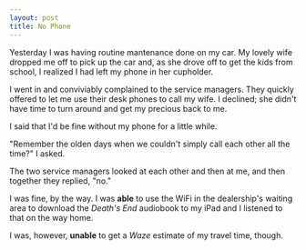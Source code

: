 ```yaml
---
layout: post
title: No Phone
---
```

Yesterday I was having routine mantenance done on my car. My lovely wife dropped me off to pick up the car and, as she drove off to get the kids from school, I realized I had left my phone in her cupholder.

I went in and conviviably complained to the service managers. They quickly offered to let me use their desk phones to call my wife. I declined; she didn't have time to turn around and get my precious back to me.

I said that I'd be fine without my phone for a little while.

"Remember the olden days when we couldn't simply call each other all the time?" I asked.

The two service managers looked at each other and then at me, and then together they replied, "no."

I was fine, by the way. I was **able** to use the WiFi in the dealership's waiting area to download the <cite>Death's End</cite> audiobook to my iPad and I listened to that on the way home.

I was, however, **unable** to get a <cite>Waze</cite> estimate of my travel time, though.
